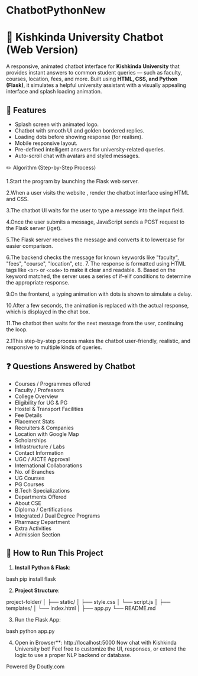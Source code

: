 # ChatbotPythonNew

# 🤖 Kishkinda University Chatbot (Web Version)

A responsive, animated chatbot interface for **Kishkinda University** that provides instant answers to common student queries — such as faculty, courses, location, fees, and more. Built using **HTML, CSS, and Python (Flask)**, it simulates a helpful university assistant with a visually appealing interface and splash loading animation.

## 🌟 Features

* Splash screen with animated logo.
* Chatbot with smooth UI and golden bordered replies.
* Loading dots before showing response (for realism).
* Mobile responsive layout.
* Pre-defined intelligent answers for university-related queries.
* Auto-scroll chat with avatars and styled messages.


✏️ Algorithm (Step-by-Step Process)

1.Start the program by launching the Flask web server.

2.When a user visits the website , render the chatbot interface using HTML and CSS.

3.The chatbot UI waits for the user to type a message into the input field.

4.Once the user submits a message, JavaScript sends a POST request to the Flask server (/get).

5.The Flask server receives the message and converts it to lowercase for easier comparison.

6.The backend checks the message for known keywords like "faculty", "fees", "course", "location", etc.
7. The response is formatted using HTML tags like `<br>` or `<code>` to make it clear and readable.
8. Based on the keyword matched, the server uses a series of if-elif conditions to determine the appropriate response.

9.On the frontend, a typing animation with dots is shown to simulate a delay.

10.After a few seconds, the animation is replaced with the actual response, which is displayed in the chat box.

11.The chatbot then waits for the next message from the user, continuing the loop.

2.1This step-by-step process makes the chatbot user-friendly, realistic, and responsive to multiple kinds of queries.

## ❓ Questions Answered by Chatbot

* Courses / Programmes offered
* Faculty / Professors
* College Overview
* Eligibility for UG & PG
* Hostel & Transport Facilities
* Fee Details
* Placement Stats
* Recruiters & Companies
* Location with Google Map
* Scholarships
* Infrastructure / Labs
* Contact Information
* UGC / AICTE Approval
* International Collaborations
* No. of Branches
* UG Courses
* PG Courses
* B.Tech Specializations
* Departments Offered
* About CSE
* Diploma / Certifications
* Integrated / Dual Degree Programs
* Pharmacy Department
* Extra Activities
* Admission Section

## 🚀 How to Run This Project

1. **Install Python & Flask**:

bash
pip install flask


2. **Project Structure**:

project-folder/
│
├── static/
│   ├── style.css
│   └── script.js
│
├── templates/
│   └── index.html
│
├── app.py
└── README.md


3. Run the Flask App:

bash
python app.py

4. Open in Browser**:
http://localhost:5000
Now chat with Kishkinda University bot!
Feel free to customize the UI, responses, or extend the logic to use a proper NLP backend or database.

Powered By Doutly.com
